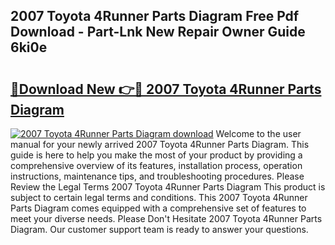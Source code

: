 ## 2007 Toyota 4Runner Parts Diagram Free Pdf Download - Part-Lnk New Repair Owner Guide 6ki0e

# <h2><a href="http://dfikazq.blite.top/?on=2007+Toyota+4Runner+Parts+Diagram">🔗Download New 👉🔴 2007 Toyota 4Runner Parts Diagram</a></h2>

[![2007 Toyota 4Runner Parts Diagram download](https://i.imgur.com/lujVjoI.png)](http://dfikazq.blite.top/?on=2007+Toyota+4Runner+Parts+Diagram)
Welcome to the user manual for your newly arrived 2007 Toyota 4Runner Parts Diagram. This guide is here to help you make the most of your product by providing a comprehensive overview of its features, installation process, operation instructions, maintenance tips, and troubleshooting procedures. Please Review the Legal Terms 2007 Toyota 4Runner Parts Diagram This product is subject to certain legal terms and conditions. This 2007 Toyota 4Runner Parts Diagram comes equipped with a comprehensive set of features to meet your diverse needs. Please Don't Hesitate 2007 Toyota 4Runner Parts Diagram. Our customer support team is ready to answer your questions.
